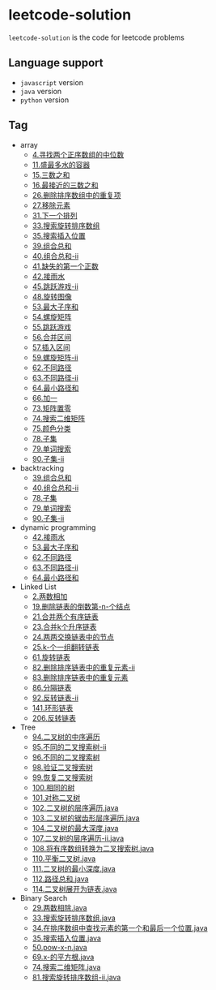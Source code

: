 # leetcode-solution
`leetcode-solution` is the code for leetcode problems
## Language support
- `javascript` version
- `java` version
- `python` version

## Tag
- array
    - [4.寻找两个正序数组的中位数](src/Java/array/4.寻找两个正序数组的中位数.java)
    - [11.盛最多水的容器](src/Java/array/11.盛最多水的容器.java)
    - [15.三数之和](src/Java/array/15.三数之和.java)
    - [16.最接近的三数之和](src/Java/array/16.最接近的三数之和.java)
    - [26.删除排序数组中的重复项](src/Java/array/26.删除排序数组中的重复项.java)
    - [27.移除元素](src/Java/array/27.移除元素.java)
    - [31.下一个排列](src/Java/array/31.下一个排列.java)
    - [33.搜索旋转排序数组](src/Java/array/33.搜索旋转排序数组.java)
    - [35.搜索插入位置](src/Java/array/35.搜索插入位置.java)
    - [39.组合总和](src/Java/array/39.组合总和.java)
    - [40.组合总和-ii](src/Java/array/40.组合总和-ii.java)
    - [41.缺失的第一个正数](src/Java/array/41.缺失的第一个正数.java)
    - [42.接雨水](src/Java/array/42.接雨水.java)
    - [45.跳跃游戏-ii](src/Java/array/45.跳跃游戏-ii.java)
    - [48.旋转图像](src/Java/array/48.旋转图像.java)
    - [53.最大子序和](src/Java/array/53.最大子序和.java)
    - [54.螺旋矩阵](src/Java/array/54.螺旋矩阵.java)
    - [55.跳跃游戏](src/Java/array/55.跳跃游戏.java)
    - [56.合并区间](src/Java/array/56.合并区间.java)
    - [57.插入区间](src/Java/array/57.插入区间.java)
    - [59.螺旋矩阵-ii](src/Java/array/59.螺旋矩阵-ii.java)
    - [62.不同路径](src/Java/array/62.不同路径.java)
    - [63.不同路径-ii](src/Java/array/63.不同路径-ii.java)
    - [64.最小路径和](src/Java/array/64.最小路径和.java)
    - [66.加一](src/Java/array/66.加一.java)
    - [73.矩阵置零](src/Java/array/73.矩阵置零.java)
    - [74.搜索二维矩阵](src/Java/array/74.搜索二维矩阵.java)
    - [75.颜色分类](src/Java/array/75.颜色分类.java)
    - [78.子集](src/Java/array/78.子集.java)
    - [79.单词搜索](src/Java/array/79.单词搜索.java)
    - [90.子集-ii](src/Java/array/90.子集-ii.java)
- backtracking
    - [39.组合总和](src/Java/backtracking/39.组合总和.java)
    - [40.组合总和-ii](src/Java/backtracking/40.组合总和-ii.java)
    - [78.子集](src/Java/backtracking/78.子集.java)
    - [79.单词搜索](src/Java/backtracking/79.单词搜索.java)
    - [90.子集-ii](src/Java/backtracking/90.子集-ii.java)
- dynamic programming
    - [42.接雨水](src/Java/array/42.接雨水.java)
    - [53.最大子序和](src/Java/array/53.最大子序和.java)
    - [62.不同路径](src/Java/array/62.不同路径.java)
    - [63.不同路径-ii](src/Java/array/63.不同路径-ii.java)
    - [64.最小路径和](src/Java/array/64.最小路径和.java)
- Linked List
    - [2.两数相加](src/Java/Linked-List/2.两数相加.java)
    - [19.删除链表的倒数第-n-个结点](src/Java/Linked-List/19.删除链表的倒数第-n-个结点.java)
    - [21.合并两个有序链表](src/Java/Linked-List/21.合并两个有序链表.java)
    - [23.合并k个升序链表](src/Java/Linked-List/23.合并k个升序链表.java)
    - [24.两两交换链表中的节点](src/Java/Linked-List/24.两两交换链表中的节点.java)
    - [25.k-个一组翻转链表](src/Java/Linked-List/25.k-个一组翻转链表.java)
    - [61.旋转链表](src/Java/Linked-List/61.旋转链表.java)
    - [82.删除排序链表中的重复元素-ii](src/Java/Linked-List/82.删除排序链表中的重复元素-ii.java)
    - [83.删除排序链表中的重复元素](src/Java/Linked-List/83.删除排序链表中的重复元素.java)
    - [86.分隔链表](src/Java/Linked-List/86.分隔链表.java)
    - [92.反转链表-ii](src/Java/Linked-List/92.反转链表-ii.java)
    - [141.环形链表](src/Java/Linked-List/141.环形链表.java)
    - [206.反转链表](src/Java/Linked-List/206.反转链表.java)
- Tree
    - [94.二叉树的中序遍历](src/Java/tree/94.二叉树的中序遍历.java)
    - [95.不同的二叉搜索树-ii](src/Java/tree/95.不同的二叉搜索树-ii.java)
    - [96.不同的二叉搜索树](src/Java/tree/96.不同的二叉搜索树.java)
    - [98.验证二叉搜索树](src/Java/tree/98.验证二叉搜索树.java)
    - [99.恢复二叉搜索树](src/Java/tree/99.恢复二叉搜索树.java)
    - [100.相同的树](src/Java/tree/100.相同的树.java)
    - [101.对称二叉树](src/Java/tree/101.对称二叉树.java)
    - [102.二叉树的层序遍历.java](src/Java/tree/102.二叉树的层序遍历.java)
    - [103.二叉树的锯齿形层序遍历.java](src/Java/tree/103.二叉树的锯齿形层序遍历.java)
    - [104.二叉树的最大深度.java](src/Java/tree/104.二叉树的最大深度.java)
    - [107.二叉树的层序遍历-ii.java](src/Java/tree/107.二叉树的层序遍历-ii.java)
    - [108.将有序数组转换为二叉搜索树.java](src/Java/tree/108.将有序数组转换为二叉搜索树.java)
    - [110.平衡二叉树.java](src/Java/tree/110.平衡二叉树.java)
    - [111.二叉树的最小深度.java](src/Java/tree/111.二叉树的最小深度.java)
    - [112.路径总和.java](src/Java/tree/112.路径总和.java)
    - [114.二叉树展开为链表.java](src/Java/tree/114.二叉树展开为链表.java)
- Binary Search
    - [29.两数相除.java](src/Java/binary-search/29.两数相除.java)
    - [33.搜索旋转排序数组.java](src/Java/binary-search/33.搜索旋转排序数组.java)
    - [34.在排序数组中查找元素的第一个和最后一个位置.java](src/Java/binary-search/34.在排序数组中查找元素的第一个和最后一个位置.java)
    - [35.搜索插入位置.java](src/Java/binary-search/35.搜索插入位置.java)
    - [50.pow-x-n.java](src/Java/binary-search/50.pow-x-n.java)
    - [69.x-的平方根.java](src/Java/binary-search/69.x-的平方根.java)
    - [74.搜索二维矩阵.java](src/Java/binary-search/74.搜索二维矩阵.java)
    - [81.搜索旋转排序数组-ii.java](src/Java/binary-search/81.搜索旋转排序数组-ii.java)


